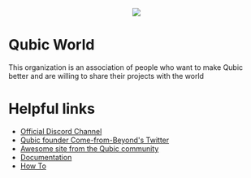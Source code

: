 <p align="center">
  <img src="https://github.com/Qubic-World/.github/assets/14332885/274d05dc-402e-4846-b472-c8783e3b08ac">
</p>

# Qubic World

This organization is an association of people who want to make Qubic better and are willing to share their projects with the world

# Helpful links

* [Official Discord Channel](https://t.co/GiMaaJKIRi)
* [Qubic founder Come-from-Beyond's Twitter](https://twitter.com/c___f___b)
* [Awesome site from the Qubic community](https://web.qubic.li/)
* [Documentation](https://docs.qubic.world/)
* [How To](https://github.com/Qubic-World/qubic-howto)
